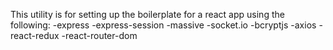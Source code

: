 This utility is for setting up the boilerplate for a react app using the following:
  -express
  -express-session
  -massive
  -socket.io
  -bcryptjs
  -axios
  -react-redux
  -react-router-dom